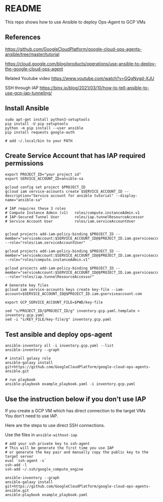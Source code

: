 # README

This repo shows how to use Ansible to deploy Ops-Agent to GCP VMs

## References
https://github.com/GoogleCloudPlatform/google-cloud-ops-agents-ansible/tree/master/tutorial


https://cloud.google.com/blog/products/operations/use-ansible-to-deploy-the-google-cloud-ops-agent

Related Youtube video
https://www.youtube.com/watch?v=GQgNygd-XJU

SSH through IAP 
https://binx.io/blog/2021/03/10/how-to-tell-ansible-to-use-gcp-iap-tunneling/


## Install Ansible
```
sudo apt-get install python3-setuptools
pip install -U pip setuptools 
python -m pip install --user ansible
pip install requests google-auth

# add ~/.local/bin to your PATH
```

## Create Service Account that has IAP required permissions 

```
export PROJECT_ID="your project id"
export SERVICE_ACCOUNT_ID=ansible-sa

gcloud config set project $PROJECT_ID
gcloud iam service-accounts create $SERVICE_ACCOUNT_ID --description="Service account for ansible tutorial" --display-name="ansible-sa"

# IAP requires these 3 roles
# Compute Instance Admin (v1)   roles/compute.instanceAdmin.v1
# IAP-Secured Tunnel User       roles/iap.tunnelResourceAccessor
# Service Account User          roles/iam.serviceAccountUser


gcloud projects add-iam-policy-binding $PROJECT_ID --member="serviceAccount:$SERVICE_ACCOUNT_ID@$PROJECT_ID.iam.gserviceaccount.com" --role="roles/iam.serviceAccountUser"

gcloud projects add-iam-policy-binding $PROJECT_ID --member="serviceAccount:$SERVICE_ACCOUNT_ID@$PROJECT_ID.iam.gserviceaccount.com" --role="roles/compute.instanceAdmin.v1"

gcloud projects add-iam-policy-binding $PROJECT_ID --member="serviceAccount:$SERVICE_ACCOUNT_ID@$PROJECT_ID.iam.gserviceaccount.com" --role="roles/iap.tunnelResourceAccessor"

# Generate key files
gcloud iam service-accounts keys create key-file --iam-account=$SERVICE_ACCOUNT_ID@$PROJECT_ID.iam.gserviceaccount.com

export GCP_SERVICE_ACCOUNT_FILE=$PWD/key-file

sed "s/PROJECT_ID/$PROJECT_ID/g" inventory.gcp.yaml.template > inventory.gcp.yaml
sed -i "s/KEY_FILE/key-file/g" inventory.gcp.yaml

```

## Test ansible and deploy ops-agent
```
ansible-inventory all -i inventory.gcp.yaml --list
ansible-inventory --graph 

# install galaxy role
ansible-galaxy install git+https://github.com/GoogleCloudPlatform/google-cloud-ops-agents-ansible.git

# run playbook
ansible-playbook example_playbook.yaml -i inventory.gcp.yaml
```

## Use the instruction below if you don't use IAP

If you create a GCP VM which has direct connection to the target VMs  
You don't need to use IAP.

Here are the steps to use direct SSH connections.

Use the files in `ansible-without-iap`

```
# add your ssh private key to ssh-agent
# This will be generate the first time you use IAP
# or generate the key pair and manually copy the public key to the target server
eval `ssh-agent -s`
ssh-add -l
ssh-add ~/.ssh/google_compute_engine

ansible-inventory --graph
ansible-galaxy install git+https://github.com/GoogleCloudPlatform/google-cloud-ops-agents-ansible.git
ansible-playbook example_playbook.yaml
```
